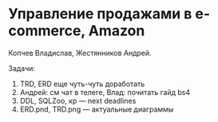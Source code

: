 # Управление продажами в e-commerce, Amazon

Копчев Владислав, Жестянников Андрей.

Задачи:
1. TRD, ERD еще чуть-чуть доработать
2. Андрей: см чат в телеге, Влад: почитать гайд bs4
3. DDL, SQLZoo, кр — next deadlines
4. ERD.pnd, TRD.png — актуальные диаграммы
